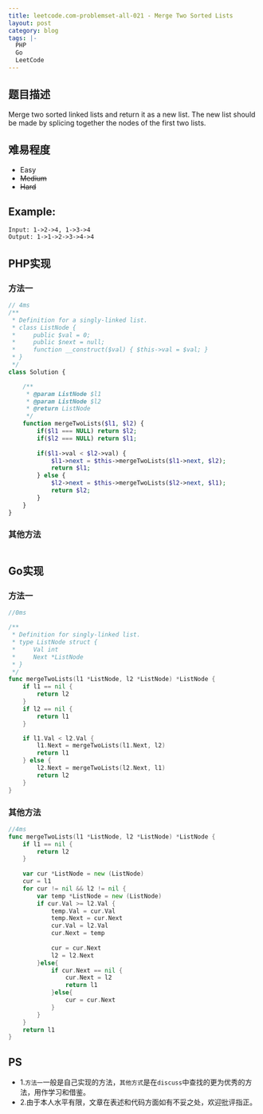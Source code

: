 ```yaml
---
title: leetcode.com-problemset-all-021 - Merge Two Sorted Lists
layout: post
category: blog
tags: |-
  PHP
  Go
  LeetCode
---
```


## 题目描述
Merge two sorted linked lists and return it as a new list. The new list should be made by splicing together the nodes of the first two lists.

## 难易程度
- Easy
- ~~Medium~~
- ~~Hard~~

## Example:
```
Input: 1->2->4, 1->3->4
Output: 1->1->2->3->4->4
````

## PHP实现
### 方法一
```php
// 4ms
/**
 * Definition for a singly-linked list.
 * class ListNode {
 *     public $val = 0;
 *     public $next = null;
 *     function __construct($val) { $this->val = $val; }
 * }
 */
class Solution {

    /**
     * @param ListNode $l1
     * @param ListNode $l2
     * @return ListNode
     */
    function mergeTwoLists($l1, $l2) {
        if($l1 === NULL) return $l2;
        if($l2 === NULL) return $l1;
        
        if($l1->val < $l2->val) {
            $l1->next = $this->mergeTwoLists($l1->next, $l2);
            return $l1;
        } else {
            $l2->next = $this->mergeTwoLists($l2->next, $l1);
            return $l2;
        }
    }
}
````

### 其他方法
```php

```

## Go实现
### 方法一
```go
//0ms

/**
 * Definition for singly-linked list.
 * type ListNode struct {
 *     Val int
 *     Next *ListNode
 * }
 */
func mergeTwoLists(l1 *ListNode, l2 *ListNode) *ListNode {
    if l1 == nil {
		return l2
	}
	if l2 == nil {
		return l1
	}

	if l1.Val < l2.Val {
		l1.Next = mergeTwoLists(l1.Next, l2)
		return l1
	} else {
		l2.Next = mergeTwoLists(l2.Next, l1)
		return l2
	}
}
```

### 其他方法
```go
//4ms
func mergeTwoLists(l1 *ListNode, l2 *ListNode) *ListNode {
    if l1 == nil {
        return l2
    }
    
    var cur *ListNode = new (ListNode)
    cur = l1
    for cur != nil && l2 != nil {
        var temp *ListNode = new (ListNode)
        if cur.Val >= l2.Val {
            temp.Val = cur.Val
            temp.Next = cur.Next
            cur.Val = l2.Val
            cur.Next = temp
            
            cur = cur.Next
            l2 = l2.Next
        }else{
            if cur.Next == nil {
                cur.Next = l2
                return l1
            }else{
                cur = cur.Next
            }
        }
    }
    return l1
}
```


## PS
- 1.`方法一`一般是自己实现的方法，`其他方式`是在`discuss`中查找的更为优秀的方法，用作学习和借鉴。
- 2.由于本人水平有限，文章在表述和代码方面如有不妥之处，欢迎批评指正。